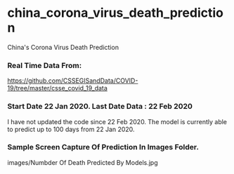 # china_corona_virus_death_prediction
China's Corona Virus Death Prediction 

### Real Time Data From:
https://github.com/CSSEGISandData/COVID-19/tree/master/csse_covid_19_data

### Start Date 22 Jan 2020. Last Date Data : 22 Feb 2020
I have not updated the code since 22 Feb 2020. The model is currently able to predict up to 100 days from 22 Jan 2020.

### Sample Screen Capture Of Prediction In Images Folder.
images/Numbder Of Death Predicted By Models.jpg
